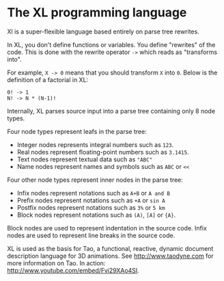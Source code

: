The XL programming language
===========================

Xl is a super-flexible language based entirely on parse tree rewrites.

In XL, you don't define functions or variables. You define "rewrites"
of the code. This is done with the rewrite operator `->` which reads
as "transforms into".

For example, `X -> 0` means that you should transform `X` into `0`.
Below is the definition of a factorial in XL:

```
0! -> 1
N! -> N * (N-1)!
```

Internally, XL parses source input into a parse tree containing only 8
node types.

Four node types represent leafs in the parse tree:

* Integer nodes represents integral numbers such as `123`.
* Real nodes represent floating-point numbers such as `3.1415`.
* Text nodes represent textual data such as `"ABC"`
* Name nodes represent names and symbols such as `ABC` or `<<`

Four other node types represent inner nodes in the parse tree:

* Infix nodes represent notations such as `A+B` or `A and B`
* Prefix nodes represent notations such as `+A` or `sin A`
* Postfix nodes represent notations such as `3%` or `5 km`
* Block nodes represent notations such as `(A)`, `[A]` or `{A}`.

Block nodes are used to represent indentation in the source code.
Infix nodes are used to represent line breaks in the source code.

XL is used as the basis for Tao, a functional, reactive, dynamic
document description language for 3D animations.
See http://www.taodyne.com for more information on Tao.
In action: http://www.youtube.com/embed/Fvi29XAo4SI.
